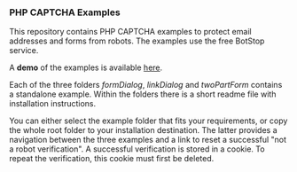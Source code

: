 ### PHP CAPTCHA Examples
This repository contains PHP CAPTCHA examples to protect email addresses and forms from robots.
The examples use the free BotStop service.

A **demo** of the examples is available [here](https://botstop.org/en/php).

Each of the three folders *formDialog*, *linkDialog* and *twoPartForm* contains a standalone example.
Within the folders there is a short readme file with installation instructions.

You can either select the example folder that fits your requirements, or
copy the whole root folder to your installation destination. The latter provides a
navigation between the three examples and a link to reset a successful "not a robot verification".
A successful verification is stored in a cookie. To repeat the verification,
this cookie must first be deleted.

